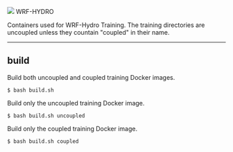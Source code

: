 ![](https://ral.ucar.edu/sites/default/files/public/wrf_hydro_symbol_logo_2017_09_150pxby63px.png) WRF-HYDRO

Containers used for WRF-Hydro Training.
The training directories are uncoupled unless they countain "coupled" in their name.

---------------------------------------------------

## build
Build both uncoupled and coupled training Docker images.
```
$ bash build.sh
```

Build only the uncoupled training Docker image.
```
$ bash build.sh uncoupled
```

Build only the coupled training Docker image.
```
$ bash build.sh coupled
```

